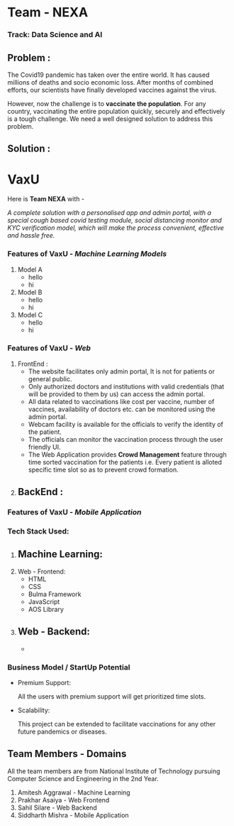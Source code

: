 # Team - NEXA
### Track: Data Science and AI

## Problem :

The Covid19 pandemic has taken over the entire world. It has caused millions of deaths and socio economic loss. After months of combined efforts, our scientists have finally developed vaccines against the virus. 

However, now the challenge is to **vaccinate the population**. For any country, vaccinating the entire population quickly, securely and effectively is a tough challenge. We need a well designed solution to address this problem. 

## Solution :

# VaxU

Here is **Team NEXA** with -

*A complete solution with a personalised app and admin portal, with a special cough based covid testing module, social distancing monitor and KYC verification model, which will make the process convenient, effective and hassle free.*

### **Features of VaxU** - *Machine Learning Models*
1. Model A
    - hello
    - hi
2. Model B
    - hello
    - hi
3. Model C
    - hello
    - hi

### **Features of VaxU** - *Web*

1. FrontEnd :
    - The website facilitates only admin portal, It is not for patients or general public.
    - Only authorized doctors and institutions with valid credentials (that will be provided to them by us) can access the admin portal.
    - All data related to vaccinations like cost per vaccine, number of vaccines, availability of doctors etc. can be monitored using the admin portal.
    - Webcam facility is available for the officials to verify the identity of the patient.
    - The officials can monitor the vaccination process through the user friendly UI.
    - The Web Application provides **Crowd Management** feature through time sorted vaccination for the patients i.e. Every patient is alloted specific time slot so as to prevent crowd formation.
2. BackEnd :
    - 

### **Features of VaxU** - *Mobile Application*

### **Tech Stack Used:**
1. Machine Learning:
    -
2. Web - Frontend:
    - HTML
    - CSS
    - Bulma Framework
    - JavaScript
    - AOS Library
3. Web - Backend:
    -
    -

### Business Model / StartUp Potential
- Premium Support:

    All the users with premium support will get prioritized time slots.
- Scalability:

    This project can be extended to facilitate vaccinations for any other future pandemics or diseases.
## Team Members - Domains
All the team members are from National Institute of Technology pursuing Computer Science and Engineering in the 2nd Year.
1. Amitesh Aggrawal - Machine Learning
2. Prakhar Asaiya - Web Frontend
3. Sahil Silare - Web Backend
4. Siddharth Mishra - Mobile Application




